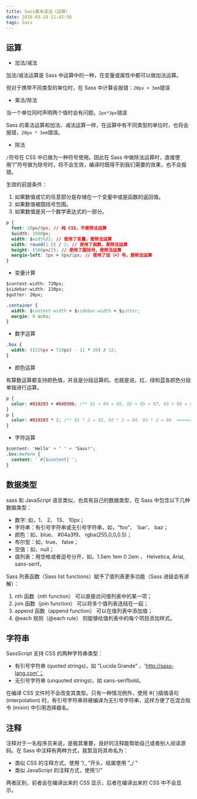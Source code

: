 ```yaml
---
title: Sass基本语法（运算）
date: 2016-03-18 11:42:56
tags: Sass
---
```


## 运算

- 加法/减法

加法/减法运算是 Sass 中运算中的一种，在变量或属性中都可以做加法运算。

但对于携带不同类型的单位时，在 Sass 中计算会报错：`20px + 3em`错误

<!-- more -->

- 乘法/除法

当一个单位同时声明两个值时会有问题。`2px*3px`错误

Sass 的乘法运算和加法、减法运算一样，在运算中有不同类型的单位时，也将会报错，`20px * 3em`错误。

- 除法

`/`符号在 CSS 中已做为一种符号使用。因此在 Sass 中做除法运算时，直接使用“/”符号做为除号时，将不会生效，编译时既得不到我们需要的效果，也不会报错。

生效的前提条件：

1. 如果数值或它的任意部分是存储在一个变量中或是函数的返回值。
2. 如果数值被圆括号包围。
3. 如果数值是另一个数学表达式的一部分。

```css
p {
  font: 10px/8px; // 纯 CSS，不是除法运算
  $width: 1000px;
  width: $width/2; // 使用了变量，是除法运算
  width: round(1.5) / 2; // 使用了函数，是除法运算
  height: (500px/2); // 使用了圆括号，是除法运算
  margin-left: 5px + 8px/2px; // 使用了加（+）号，是除法运算
}
```

<!--more-->

- 变量计算

```css
$content-width: 720px;
$sidebar-width: 220px;
$gutter: 20px;

.container {
  width: $content-width + $sidebar-width + $gutter;
  margin: 0 auto;
}
```

- 数字运算

```css
.box {
  width: ((220px + 720px) - 11 * 20) / 12;
}
```

- 颜色运算

有算数运算都支持颜色值，并且是分段运算的。也就是说，红、绿和蓝各颜色分段单独进行运算。

```css
p {
  color: #010203 + #040506; /** 01 + 04 = 05, 02 + 05 = 07, 03 + 06 = 09  ============050709 **/
}
p {
  color: #010203 * 2; /** 01 * 2 = 02, 02 * 2 = 04, 03 * 2 = 06  ================020406 **/
}
```

- 字符运算

```css
$content: 'Hello' + ' ' + 'Sass!';
.box:before {
  content: ' #{$content} ';
}
```

## 数据类型

sass 和 JavaScript 语言类似，也具有自己的数据类型，在 Sass 中包含以下几种数据类型：

- 数字: 如，1、 2、 13、 10px；
- 字符串：有引号字符串或无引号字符串，如，"foo"、 'bar'、 baz；
- 颜色：如，blue、 #04a3f9、 rgba(255,0,0,0.5)；
- 布尔型：如，true、 false；
- 空值：如，null；
- 值列表：用空格或者逗号分开，如，1.5em 1em 0 2em 、 Helvetica, Arial, sans-serif。

Sass 列表函数（Sass list functions）赋予了值列表更多功能（Sass 进级会有讲解）：

1. nth 函数（nth function） 可以直接访问值列表中的某一项；
2. join 函数（join function） 可以将多个值列表连结在一起；
3. append 函数（append function） 可以在值列表中添加值；
4. @each 规则（@each rule） 则能够给值列表中的每个项目添加样式。

## 字符串

SassScript 支持 CSS 的两种字符串类型：

- 有引号字符串 (quoted strings)，如 "Lucida Grande" 、'http://sass-lang.com'；
- 无引号字符串 (unquoted strings)，如 sans-serifbold。

在编译 CSS 文件时不会改变其类型。只有一种情况例外，使用 #{ }插值语句 (interpolation) 时，有引号字符串将被编译为无引号字符串，这样方便了在混合指令 (mixin) 中引用选择器名。

## 注释

注释对于一名程序员来说，是极其重要，良好的注释能帮助自己或者别人阅读源码。在 Sass 中注释有两种方式，我暂且将其命名为：

- 类似 CSS 的注释方式，使用 ”/_ ”开头，结属使用 ”_/ ”
- 类似 JavaScript 的注释方式，使用“//”

两者区别，前者会在编译出来的 CSS 显示，后者在编译出来的 CSS 中不会显示。
